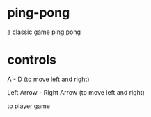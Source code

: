 # ping-pong
a classic game ping pong

# controls

A - D (to move left and right)

Left Arrow - Right Arrow    (to move left and  right)

to player game
